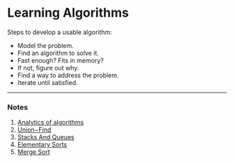 # Learning Algorithms
Steps to develop a usable algorithm:* Model the problem.* Find an algorithm to solve it. 
* Fast enough? Fits in memory?
* If not, figure out why.
* Find a way to address the problem. 
* Iterate until satisfied.

---------------------------------------------

### Notes
1. [Analytics of algorithms](01-AnalysisOfAlgorithms.md)
2. [Union−Find](02-Union-Find.md)
3. [Stacks And Queues](03-StacksAndQueues.md)
4. [Elementary Sorts](04-ElementarySorts.md)
5. [Merge Sort](05-Mergesort.md)


